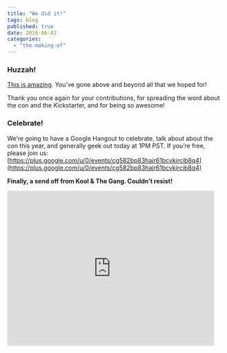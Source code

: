 ```yaml
---
title: "We did it!"
tags: blog
published: true
date: 2016-06-02
categories: 
  - "the-making-of"
---
```


### Huzzah!

[This is amazing](https://www.kickstarter.com/projects/1157274964/big-bad-con-2016/). You've gone above and beyond all that we hoped for!

Thank you once again for your contributions, for spreading the word about the con and the Kickstarter, and for being so awesome!

### Celebrate!

We’re going to have a Google Hangout to celebrate, talk about about the con this year, and generally geek out today at 1PM PST. If you’re free, please join us: [https://plus.google.com/u/0/events/cg582bp83hajr61bcvkircib8q4](https://plus.google.com/u/0/events/cg582bp83hajr61bcvkircib8q4)

**Finally, a send off from Kool & The Gang. Couldn’t resist!**

<iframe src="https://www.youtube.com/embed/3GwjfUFyY6M" width="480" height="360" frameborder="0" allowfullscreen="allowfullscreen"></iframe>
